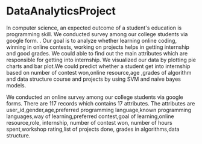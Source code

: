 # DataAnalyticsProject
In computer science, an expected outcome of a student's education is programming skill. We conducted survey among our college students via google form. . Our goal is to analyze whether learning online coding, winning in online contests, working on projects helps in getting internship and good grades. We could able to find out the main attributes which are responsible for getting into internship. We visualized  our data by plotting pie charts and bar plot.We could predict whether a student get into internship based on number of contest won,online resource,age ,grades of algorithm and data structure course and projects by using SVM and naïve bayes models.

We conducted an online survey among our college students via google forms. There are 117 records which contains 17 attributes. The attributes are user_id,gender,age,preferred programming language,known programming languages,way of learning,preferred contest,goal of learning,online resource,role, internship, number of contest won, number of hours spent,workshop rating,list of projects done, grades in algorithms,data structure.
